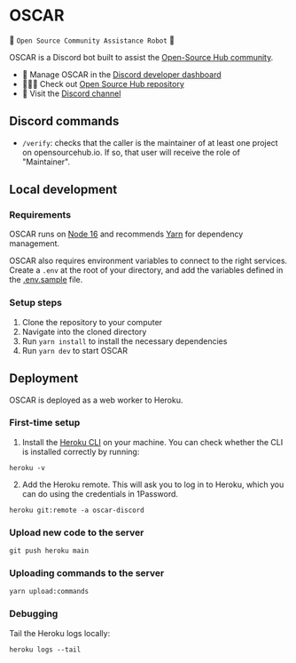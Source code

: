 # OSCAR

🤖 `Open Source Community Assistance Robot` 🤖

OSCAR is a Discord bot built to assist the [Open-Source Hub community](https://opensourcehub.io).

- 🔧 Manage OSCAR in the [Discord developer dashboard](https://discord.com/developers/applications)
- 👩🏿‍💻 Check out [Open Source Hub repository](https://github.com/Codesee-io/opensourcehub)
- 👾 Visit the [Discord channel](https://discord.gg/opensource)

## Discord commands

- `/verify`: checks that the caller is the maintainer of at least one project on opensourcehub.io. If so, that user will receive the role of "Maintainer".

## Local development

### Requirements

OSCAR runs on [Node 16](https://nodejs.org/en/download/) and recommends [Yarn](https://classic.yarnpkg.com/lang/en/docs/install/) for dependency management.

OSCAR also requires environment variables to connect to the right services. Create a `.env` at the root of your directory, and add the variables defined in the [.env.sample](.env.sample) file.

### Setup steps

1. Clone the repository to your computer
2. Navigate into the cloned directory
3. Run `yarn install` to install the necessary dependencies
4. Run `yarn dev` to start OSCAR

## Deployment

OSCAR is deployed as a web worker to Heroku.

### First-time setup

1. Install the [Heroku CLI](https://devcenter.heroku.com/articles/heroku-cli#install-the-heroku-cli) on your machine. You can check whether the CLI is installed correctly by running:

```
heroku -v
```

2. Add the Heroku remote. This will ask you to log in to Heroku, which you can do using the credentials in 1Password.

```
heroku git:remote -a oscar-discord
```

### Upload new code to the server

```
git push heroku main
```

### Uploading commands to the server

```
yarn upload:commands
```

### Debugging

Tail the Heroku logs locally:

```
heroku logs --tail
```
